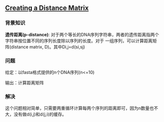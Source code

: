 ## [Creating a Distance Matrix](https://rosalind.info/problems/pdst/)

### 背景知识

**遗传距离(p-distance)**: 对于两个等长的DNA序列字符串，两者的遗传距离指两个字符串按位置不同的序列长度除以序列的长度。对于
一组序列，可以计算距离矩阵(distance matrix, D)。其中Di,j=d(si,sj)

### 问题

给定：以fasta格式提供的n个DNA序列(n<=10)

输出：计算距离矩阵

### 解决

这个问题相对简单，只需要两重循环计算每两个序列的距离即可，因为n数量也不大，没有做d(i,j)和d(j,i)的缓存。